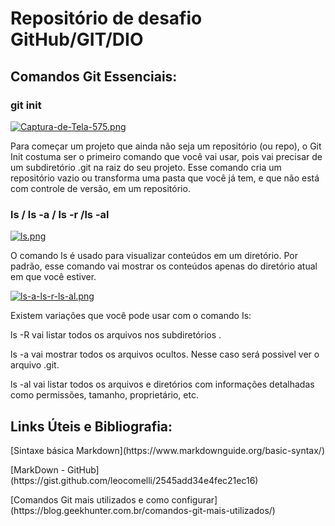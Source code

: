 # Repositório de desafio GitHub/GIT/DIO
## Comandos Git Essenciais:
### git init
[![Captura-de-Tela-575.png](https://i.postimg.cc/J7jyL2BF/Captura-de-Tela-575.png)](https://postimg.cc/Z0KYPjHP)
<p> Para começar um projeto que ainda não seja um repositório (ou repo), o Git Init costuma ser o primeiro comando que você vai usar, pois vai precisar de um subdiretório .git na raiz do seu projeto.
Esse comando cria um repositório vazio ou transforma uma pasta que você já tem, e que não está com controle de versão, em um repositório.

  ### ls / ls -a / ls -r /ls -al   
[![ls.png](https://i.postimg.cc/nL0zdXMY/ls.png)](https://postimg.cc/5HQbyNB6)
<p> O comando ls é usado para visualizar conteúdos em um diretório. Por padrão, esse comando vai mostrar os conteúdos apenas do diretório atual em que você estiver.
  
  [![ls-a-ls-r-ls-al.png](https://i.postimg.cc/Z5tL4scD/ls-a-ls-r-ls-al.png)](https://postimg.cc/mtj9SwKQ)
  
  Existem variações que você pode usar com o comando Is:
  
ls -R vai listar todos os arquivos nos subdiretórios .
  
ls -a vai mostrar todos os arquivos ocultos. Nesse caso será possivel ver o arquivo .git.
  
ls -al vai listar todos os arquivos e diretórios com informações detalhadas como permissões, tamanho, proprietário, etc.
  
## Links Úteis e Bibliografia: 
<p>[Sintaxe básica Markdown](https://www.markdownguide.org/basic-syntax/)
<p>[MarkDown - GitHub](https://gist.github.com/leocomelli/2545add34e4fec21ec16)
<p>[Comandos Git mais utilizados e como configurar](https://blog.geekhunter.com.br/comandos-git-mais-utilizados/)
